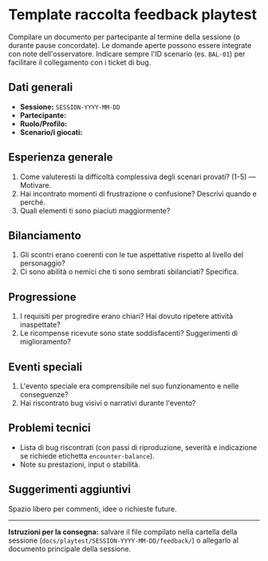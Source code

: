 # Template raccolta feedback playtest

Compilare un documento per partecipante al termine della sessione (o durante pause concordate).
Le domande aperte possono essere integrate con note dell'osservatore.
Indicare sempre l'ID scenario (es. `BAL-01`) per facilitare il collegamento con i ticket di bug.

## Dati generali
- **Sessione:** `SESSION-YYYY-MM-DD`
- **Partecipante:**
- **Ruolo/Profilo:**
- **Scenario/i giocati:**

## Esperienza generale
1. Come valuteresti la difficoltà complessiva degli scenari provati? (1-5) — Motivare.
2. Hai incontrato momenti di frustrazione o confusione? Descrivi quando e perché.
3. Quali elementi ti sono piaciuti maggiormente?

## Bilanciamento
1. Gli scontri erano coerenti con le tue aspettative rispetto al livello del personaggio?
2. Ci sono abilità o nemici che ti sono sembrati sbilanciati? Specifica.

## Progressione
1. I requisiti per progredire erano chiari? Hai dovuto ripetere attività inaspettate?
2. Le ricompense ricevute sono state soddisfacenti? Suggerimenti di miglioramento?

## Eventi speciali
1. L'evento speciale era comprensibile nel suo funzionamento e nelle conseguenze?
2. Hai riscontrato bug visivi o narrativi durante l'evento?

## Problemi tecnici
- Lista di bug riscontrati (con passi di riproduzione, severità e indicazione se richiede etichetta `encounter-balance`).
- Note su prestazioni, input o stabilità.

## Suggerimenti aggiuntivi
Spazio libero per commenti, idee o richieste future.

---

**Istruzioni per la consegna:** salvare il file compilato nella cartella della sessione (`docs/playtest/SESSION-YYYY-MM-DD/feedback/`) o allegarlo al documento principale della sessione.
